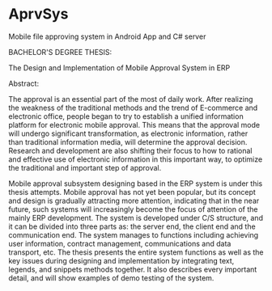 # AprvSys
Mobile file approving system in Android App and C# server


BACHELOR'S DEGREE THESIS:

The Design and Implementation of Mobile Approval System in ERP

Abstract:

The approval is an essential part of the most of daily work. After realizing the weakness of the traditional methods and the trend of E-commerce and electronic office, people began to try to establish a unified information platform for electronic mobile approval. This means that the approval mode will undergo significant transformation, as electronic information, rather than traditional information media, will determine the approval decision. Research and development are also shifting their focus to how to rational and effective use of electronic information in this important way, to optimize the traditional and important step of approval.

Mobile approval subsystem designing based in the ERP system is under this thesis attempts. Mobile approval has not yet been popular, but its concept and design is gradually attracting more attention, indicating that in the near future, such systems will increasingly become the focus of attention of the mainly ERP development. The system is developed under C/S structure, and it can be divided into three parts as: the server end, the client end and the communication end. The system manages to functions including achieving user information, contract management, communications and data transport, etc. The thesis presents the entire system functions as well as the key issues during designing and implementation by integrating text, legends, and snippets methods together. It also describes every important detail, and will show examples of demo testing of the system.



